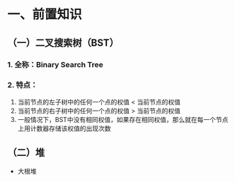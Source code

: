 # 一、前置知识
## （一）二叉搜索树（BST）
### 1. 全称：Binary Search Tree
### 2. 特点：
1. 当前节点的左子树中的任何一个点的权值 < 当前节点的权值
2. 当前节点的右子树中的任何一个点的权值 > 当前节点的权值
3. 一般情况下，BST中没有相同权值，如果存在相同权值，那么就在每一个节点上用计数器存储该权值的出现次数
## （二）堆
- 大根堆